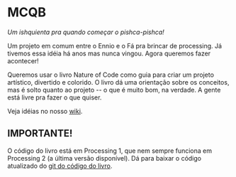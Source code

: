 # MCQB
*Um ishquienta pra quando começar o pishca-pishca!*

Um projeto em comum entre o Ennio e o Fá pra brincar de processing. Já tivemos essa idéia há anos mas nunca vingou. Agora queremos fazer acontecer!

Queremos usar o livro Nature of Code como guia para criar um projeto artístico, divertido e colorido. O livro dá uma orientação sobre os conceitos, mas é solto quanto ao projeto -- o que é muito bom, na verdade. A gente está livre pra fazer o que quiser.

Veja idéias no nosso [wiki](https://github.com/whysasse/mcqb/wiki).

## IMPORTANTE!
O código do livro está em Processing 1, que nem sempre funciona em Processing 2 (a última versão disponível). Dá para baixar o código atualizado do [git do código do livro](https://github.com/shiffman/The-Nature-of-Code-Examples.git).
